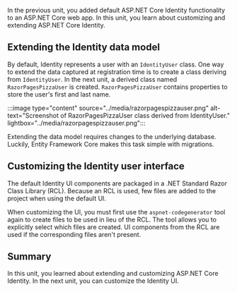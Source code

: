 In the previous unit, you added default ASP.NET Core Identity functionality to an ASP.NET Core web app. In this unit, you learn about customizing and extending ASP.NET Core Identity.

## Extending the Identity data model

By default, Identity represents a user with an `IdentityUser` class. One way to extend the data captured at registration time is to create a class deriving from `IdentityUser`. In the next unit, a derived class named `RazorPagesPizzaUser` is created. `RazorPagesPizzaUser` contains properties to store the user's first and last name.

:::image type="content" source="../media/razorpagespizzauser.png" alt-text="Screenshot of RazorPagesPizzaUser class derived from IdentityUser." lightbox="../media/razorpagespizzauser.png":::

Extending the data model requires changes to the underlying database. Luckily, Entity Framework Core makes this task simple with migrations.

## Customizing the Identity user interface

The default Identity UI components are packaged in a .NET Standard Razor Class Library (RCL). Because an RCL is used, few files are added to the project when using the default UI.

When customizing the UI, you must first use the `aspnet-codegenerator` tool again to create files to be used in lieu of the RCL. The tool allows you to explicitly select which files are created. UI components from the RCL are used if the corresponding files aren't present.

## Summary

In this unit, you learned about extending and customizing ASP.NET Core Identity. In the next unit, you can customize the Identity UI.
